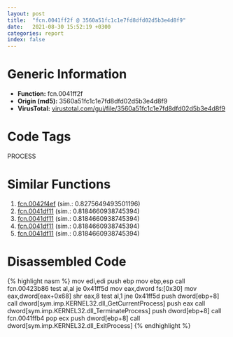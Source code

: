 ```yaml
---
layout: post
title:  "fcn.0041ff2f @ 3560a51fc1c1e7fd8dfd02d5b3e4d8f9"
date:   2021-08-30 15:52:19 +0300
categories: report
index: false
---
```


# Generic Information
- **Function:** fcn.0041ff2f
- **Origin (md5):** 3560a51fc1c1e7fd8dfd02d5b3e4d8f9
- **VirusTotal:** [virustotal.com/gui/file/3560a51fc1c1e7fd8dfd02d5b3e4d8f9][virustotal_ref]

# Code Tags
<span class="tag" id="PROCESS">PROCESS</span>


# Similar Functions

1. [fcn.0042f4ef][similar_1_ref] (sim.: 0.8275649493501196)
2. [fcn.0041df11][similar_2_ref] (sim.: 0.8184660938745394)
3. [fcn.0041df11][similar_3_ref] (sim.: 0.8184660938745394)
4. [fcn.0041df11][similar_4_ref] (sim.: 0.8184660938745394)
5. [fcn.0041df11][similar_5_ref] (sim.: 0.8184660938745394)


# Disassembled Code

{% highlight nasm %}
mov edi,edi
push ebp
mov ebp,esp
call fcn.00423b86
test al,al
je 0x41ff5d
mov eax,dword fs:[0x30]
mov eax,dword[eax+0x68]
shr eax,8
test al,1
jne 0x41ff5d
push dword[ebp+8]
call dword[sym.imp.KERNEL32.dll_GetCurrentProcess]
push eax
call dword[sym.imp.KERNEL32.dll_TerminateProcess]
push dword[ebp+8]
call fcn.0041ffb4
pop ecx
push dword[ebp+8]
call dword[sym.imp.KERNEL32.dll_ExitProcess]
{% endhighlight %}


[similar_1_ref]: /report/fcn.0042f4ef@1b41e409ad60c1113d6c9019b71ba629
[similar_2_ref]: /report/fcn.0041df11@d6c070ac2399cf914ec1db85b3c8036a
[similar_3_ref]: /report/fcn.0041df11@53f4678414ce7afa3232e70113298724
[similar_4_ref]: /report/fcn.0041df11@851499833994008ff3b082d4905c1c28
[similar_5_ref]: /report/fcn.0041df11@73e5ff5234ddfa5605498d12656e5816
[virustotal_ref]: https://www.virustotal.com/gui/file/3560a51fc1c1e7fd8dfd02d5b3e4d8f9